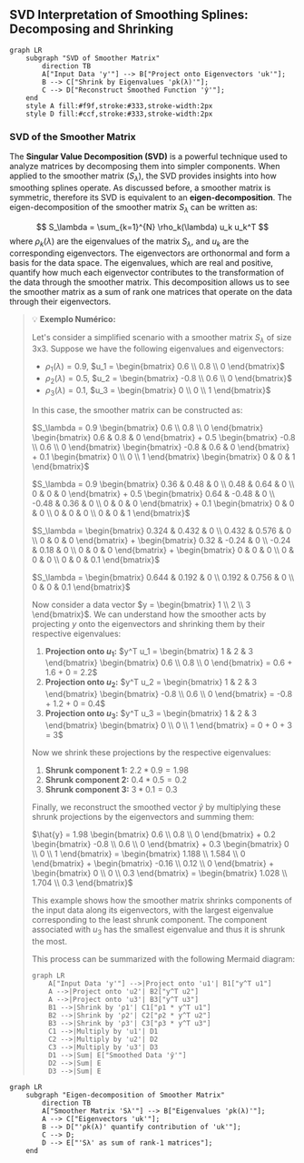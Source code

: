 ## SVD Interpretation of Smoothing Splines: Decomposing and Shrinking

```mermaid
graph LR
    subgraph "SVD of Smoother Matrix"
        direction TB
        A["Input Data 'y'"] --> B["Project onto Eigenvectors 'uk'"];
        B --> C["Shrink by Eigenvalues 'ρk(λ)'"];
        C --> D["Reconstruct Smoothed Function 'ŷ'"];
    end
    style A fill:#f9f,stroke:#333,stroke-width:2px
    style D fill:#ccf,stroke:#333,stroke-width:2px
```

### SVD of the Smoother Matrix

The **Singular Value Decomposition (SVD)** is a powerful technique used to analyze matrices by decomposing them into simpler components. When applied to the smoother matrix ($S_\lambda$), the SVD provides insights into how smoothing splines operate. As discussed before, a smoother matrix is symmetric, therefore its SVD is equivalent to an **eigen-decomposition**. The eigen-decomposition of the smoother matrix $S_\lambda$ can be written as:

$$
S_\lambda = \sum_{k=1}^{N} \rho_k(\lambda) u_k u_k^T
$$
where $\rho_k(\lambda)$ are the eigenvalues of the matrix $S_\lambda$, and $u_k$ are the corresponding eigenvectors. The eigenvectors are orthonormal and form a basis for the data space. The eigenvalues, which are real and positive, quantify how much each eigenvector contributes to the transformation of the data through the smoother matrix. This decomposition allows us to see the smoother matrix as a sum of rank one matrices that operate on the data through their eigenvectors.

> 💡 **Exemplo Numérico:**
>
> Let's consider a simplified scenario with a smoother matrix $S_\lambda$ of size 3x3.  Suppose we have the following eigenvalues and eigenvectors:
>
>   - $\rho_1(\lambda) = 0.9$, $u_1 = \begin{bmatrix} 0.6 \\ 0.8 \\ 0 \end{bmatrix}$
>   - $\rho_2(\lambda) = 0.5$, $u_2 = \begin{bmatrix} -0.8 \\ 0.6 \\ 0 \end{bmatrix}$
>   - $\rho_3(\lambda) = 0.1$, $u_3 = \begin{bmatrix} 0 \\ 0 \\ 1 \end{bmatrix}$
>
> In this case, the smoother matrix can be constructed as:
>
> $S_\lambda = 0.9 \begin{bmatrix} 0.6 \\ 0.8 \\ 0 \end{bmatrix} \begin{bmatrix} 0.6 & 0.8 & 0 \end{bmatrix} + 0.5 \begin{bmatrix} -0.8 \\ 0.6 \\ 0 \end{bmatrix} \begin{bmatrix} -0.8 & 0.6 & 0 \end{bmatrix} + 0.1 \begin{bmatrix} 0 \\ 0 \\ 1 \end{bmatrix} \begin{bmatrix} 0 & 0 & 1 \end{bmatrix}$
>
> $S_\lambda = 0.9 \begin{bmatrix} 0.36 & 0.48 & 0 \\ 0.48 & 0.64 & 0 \\ 0 & 0 & 0 \end{bmatrix} + 0.5 \begin{bmatrix} 0.64 & -0.48 & 0 \\ -0.48 & 0.36 & 0 \\ 0 & 0 & 0 \end{bmatrix} + 0.1 \begin{bmatrix} 0 & 0 & 0 \\ 0 & 0 & 0 \\ 0 & 0 & 1 \end{bmatrix}$
>
> $S_\lambda = \begin{bmatrix} 0.324 & 0.432 & 0 \\ 0.432 & 0.576 & 0 \\ 0 & 0 & 0 \end{bmatrix} + \begin{bmatrix} 0.32 & -0.24 & 0 \\ -0.24 & 0.18 & 0 \\ 0 & 0 & 0 \end{bmatrix} + \begin{bmatrix} 0 & 0 & 0 \\ 0 & 0 & 0 \\ 0 & 0 & 0.1 \end{bmatrix}$
>
> $S_\lambda = \begin{bmatrix} 0.644 & 0.192 & 0 \\ 0.192 & 0.756 & 0 \\ 0 & 0 & 0.1 \end{bmatrix}$
>
> Now consider a data vector $y = \begin{bmatrix} 1 \\ 2 \\ 3 \end{bmatrix}$. We can understand how the smoother acts by projecting $y$ onto the eigenvectors and shrinking them by their respective eigenvalues:
>
> 1. **Projection onto $u_1$:** $y^T u_1 = \begin{bmatrix} 1 & 2 & 3 \end{bmatrix} \begin{bmatrix} 0.6 \\ 0.8 \\ 0 \end{bmatrix} = 0.6 + 1.6 + 0 = 2.2$
> 2. **Projection onto $u_2$:** $y^T u_2 = \begin{bmatrix} 1 & 2 & 3 \end{bmatrix} \begin{bmatrix} -0.8 \\ 0.6 \\ 0 \end{bmatrix} = -0.8 + 1.2 + 0 = 0.4$
> 3. **Projection onto $u_3$:** $y^T u_3 = \begin{bmatrix} 1 & 2 & 3 \end{bmatrix} \begin{bmatrix} 0 \\ 0 \\ 1 \end{bmatrix} = 0 + 0 + 3 = 3$
>
> Now we shrink these projections by the respective eigenvalues:
>
> 1. **Shrunk component 1:** $2.2 * 0.9 = 1.98$
> 2. **Shrunk component 2:** $0.4 * 0.5 = 0.2$
> 3. **Shrunk component 3:** $3 * 0.1 = 0.3$
>
> Finally, we reconstruct the smoothed vector $\hat{y}$ by multiplying these shrunk projections by the eigenvectors and summing them:
>
> $\hat{y} = 1.98 \begin{bmatrix} 0.6 \\ 0.8 \\ 0 \end{bmatrix} + 0.2 \begin{bmatrix} -0.8 \\ 0.6 \\ 0 \end{bmatrix} + 0.3 \begin{bmatrix} 0 \\ 0 \\ 1 \end{bmatrix} = \begin{bmatrix} 1.188 \\ 1.584 \\ 0 \end{bmatrix} + \begin{bmatrix} -0.16 \\ 0.12 \\ 0 \end{bmatrix} + \begin{bmatrix} 0 \\ 0 \\ 0.3 \end{bmatrix} = \begin{bmatrix} 1.028 \\ 1.704 \\ 0.3 \end{bmatrix}$
>
>  This example shows how the smoother matrix shrinks components of the input data along its eigenvectors, with the largest eigenvalue corresponding to the least shrunk component.  The component associated with $u_3$ has the smallest eigenvalue and thus it is shrunk the most.
>
> This process can be summarized with the following Mermaid diagram:
> ```mermaid
> graph LR
>     A["Input Data 'y'"] -->|Project onto 'u1'| B1["y^T u1"]
>     A -->|Project onto 'u2'| B2["y^T u2"]
>     A -->|Project onto 'u3'| B3["y^T u3"]
>     B1 -->|Shrink by 'ρ1'| C1["ρ1 * y^T u1"]
>     B2 -->|Shrink by 'ρ2'| C2["ρ2 * y^T u2"]
>     B3 -->|Shrink by 'ρ3'| C3["ρ3 * y^T u3"]
>     C1 -->|Multiply by 'u1'| D1
>     C2 -->|Multiply by 'u2'| D2
>     C3 -->|Multiply by 'u3'| D3
>     D1 -->|Sum| E["Smoothed Data 'ŷ'"]
>     D2 -->|Sum| E
>     D3 -->|Sum| E
> ```
```mermaid
graph LR
    subgraph "Eigen-decomposition of Smoother Matrix"
        direction TB
        A["Smoother Matrix 'Sλ'"] --> B["Eigenvalues 'ρk(λ)'"];
        A --> C["Eigenvectors 'uk'"];
        B --> D["'ρk(λ)' quantify contribution of 'uk'"];
        C --> D;
        D --> E["'Sλ' as sum of rank-1 matrices"];
    end
```
[^5.4.1]: "Since Sx is symmetric (and positive semidefinite), it has a real eigen-decomposition." *(Trecho de <Basis Expansions and Regularization>)*
